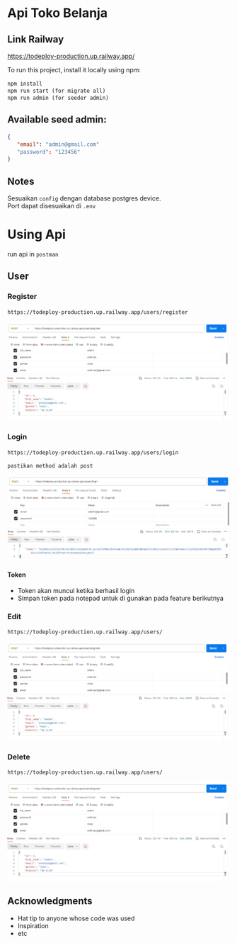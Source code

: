 # Api Toko Belanja
## Link Railway
https://todeploy-production.up.railway.app/

To run this project, install it locally using npm:

```
npm install
npm run start (for migrate all)
npm run admin (for seeder admin)
```

## Available seed admin:
```json
{
   "email": "admin@gmail.com"
   "password": "123456"
}
```



## Notes
Sesuaikan `config` dengan database postgres device. <br>
Port dapat disesuaikan di `.env`

# Using Api
run api in `postman` 

## User

### Register
```
https://todeploy-production.up.railway.app/users/register
```
![Alt text](images/register.png)

### Login
```
https://todeploy-production.up.railway.app/users/login
```

```
pastikan method adalah post
```
![Alt text](images/login.png)
#### Token
* Token akan muncul ketika berhasil login
* Simpan token pada notepad untuk di gunakan pada feature berikutnya

### Edit
```
https://todeploy-production.up.railway.app/users/
```
![Alt text](images/register.png)

### Delete
```
https://todeploy-production.up.railway.app/users/
```
![Alt text](images/register.png)

## Acknowledgments

* Hat tip to anyone whose code was used
* Inspiration
* etc





